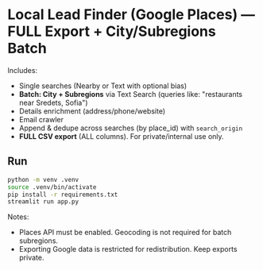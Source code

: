 
# Local Lead Finder (Google Places) — FULL Export + City/Subregions Batch

Includes:
- Single searches (Nearby or Text with optional bias)
- **Batch: City + Subregions** via Text Search (queries like: "restaurants near Sredets, Sofia")
- Details enrichment (address/phone/website)
- Email crawler
- Append & dedupe across searches (by place_id) with `search_origin`
- **FULL CSV export** (ALL columns). For private/internal use only.

## Run
```bash
python -m venv .venv
source .venv/bin/activate
pip install -r requirements.txt
streamlit run app.py
```

Notes:
- Places API must be enabled. Geocoding is not required for batch subregions.
- Exporting Google data is restricted for redistribution. Keep exports private.
